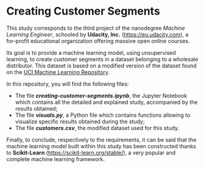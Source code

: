 # Creating Customer Segments

This study corresponds to the third project of the nanodegree *Machine Learning Engineer*, schooled by **Udacity, Inc.** (https://eu.udacity.com), a for-profit educational organization offering massive open online courses.

Its goal is to provide a machine learning model, using unsupervised learning, to create customer segments in a dataset belonging to a wholesale distributor. This dataset is based on a modified version of the dataset found on the [UCI Machine Learning Repository](https://archive.ics.uci.edu/ml/datasets/Wholesale+customers).

In this repository, you will find the following files:
* The file ***creating-customer-segments.ipynb***, the Jupyter Notebook which contains all the detailed and explained study, accompanied by the results obtained;
* The file ***visuals.py***, a Python file which contains functions allowing to visualize specific results obtained during the study;
* The file ***customers.csv***, the modified dataset used for this study.

Finally, to conclude, respectively to the requirements, it can be said that the machine learning model built within this study has been constructed thanks to **Scikit-Learn** (https://scikit-learn.org/stable/), a very popular and complete machine learning framework.
